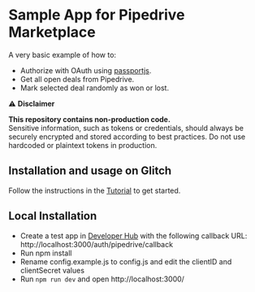 # Sample App for Pipedrive Marketplace

A very basic example of how to:

- Authorize with OAuth using [passportjs](http://www.passportjs.org/).
- Get all open deals from Pipedrive.
- Mark selected deal randomly as won or lost.

⚠️ **Disclaimer**

**This repository contains non-production code.**\
Sensitive information, such as tokens or credentials, should always be securely encrypted and stored according to best practices. Do not use hardcoded or plaintext tokens in production.

## Installation and usage on Glitch

Follow the instructions in the [Tutorial](https://developers.pipedrive.com/tutorials/build-your-first-pipedrive-hello-world-app?) to get started.

## Local Installation
- Create a test app in [Developer Hub](https://app.pipedrive.com/developer-hub) with the following callback URL: http://localhost:3000/auth/pipedrive/callback
- Run npm install
- Rename config.example.js to config.js and edit the clientID and clientSecret values
- Run `npm run dev` and open http://localhost:3000/
